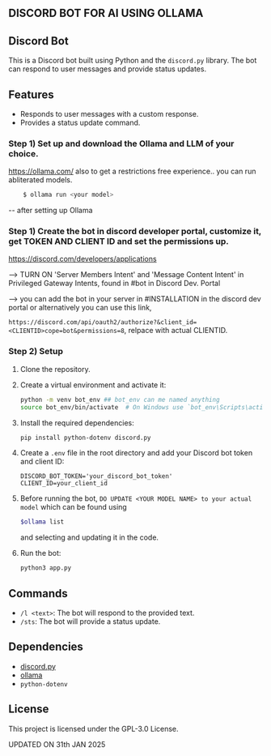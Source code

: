 ## DISCORD BOT FOR AI USING OLLAMA
## Discord Bot

This is a Discord bot built using Python and the `discord.py` library. The bot can respond to user messages and provide status updates.

## Features

- Responds to user messages with a custom response.
- Provides a status update command.
### Step 1) Set up and download the Ollama and LLM of your choice. 
https://ollama.com/ also to get a restrictions free experience.. you can run abliterated models.

```sh 
    $ ollama run <your model>
```
-- after setting up Ollama

### Step 1) Create the bot in discord developer portal, customize it, get TOKEN AND CLIENT ID and set the permissions up.
https://discord.com/developers/applications

--> TURN ON 'Server Members Intent' and 'Message Content Intent' in Privileged Gateway Intents, found in #bot in Discord Dev. Portal

--> you can add the bot in your server in #INSTALLATION in the discord dev portal or alternatively you can use this link, 

```https://discord.com/api/oauth2/authorize?&client_id=<CLIENTID>cope=bot&permissions=8```, relpace <CLIENTID> with actual CLIENTID.

### Step 2) Setup

1. Clone the repository.
2. Create a virtual environment and activate it:
    ```sh
    python -m venv bot_env ## bot_env can me named anything
    source bot_env/bin/activate  # On Windows use `bot_env\Scripts\activate`, as this was done on a mac
    ```
3. Install the required dependencies:
    ```sh
    pip install python-dotenv discord.py
    ```
4. Create a `.env` file in the root directory and add your Discord bot token and client ID:
    ```env
    DISCORD_BOT_TOKEN='your_discord_bot_token'
    CLIENT_ID=your_client_id
    ```
5. Before running the bot,
    ```DO UPDATE <YOUR MODEL NAME> to your actual model``` which can be found using

    ```sh
   $ollama list
    ```
    and selecting and updating it in the code.
5. Run the bot:
    ```sh
    python3 app.py
    ```

## Commands

- `/l <text>`: The bot will respond to the provided text.
- `/sts`: The bot will provide a status update.

## Dependencies

- [discord.py](https://discordpy.readthedocs.io/en/stable/)
- [ollama](https://ollama.com/)
- `python-dotenv`

## License

This project is licensed under the GPL-3.0 License.

UPDATED ON 31th JAN 2025
